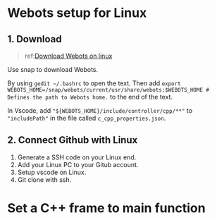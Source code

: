 # Webots setup for Linux

## 1. Download 

> ref:[Download Webots on linux](https://cyberbotics.com/doc/guide/installation-procedure#installation-on-linux)

Use snap to download Webots. 

By using `gedit ~/.bashrc` to open the text. Then add `export WEBOTS_HOME=/snap/webots/current/usr/share/webots:$WEBOTS_HOME # Defines the path to Webots home.` to the end of the text.

In Vscode, add `"${WEBOTS_HOME}/include/controller/cpp/**"` to `"includePath"` in the file called `c_cpp_properties.json`.

## 2. Connect Github with Linux

1. Generate a SSH code on your Linux end.
2. Add your Linux PC to your Gitub account.
3. Setup vscode on Linux.
4. Git clone with ssh.

# Set a C++ frame to main function

